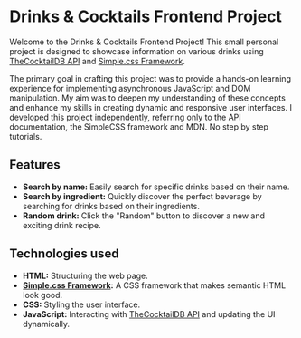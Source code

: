 # Drinks & Cocktails Frontend Project

Welcome to the Drinks & Cocktails Frontend Project! This small personal project is designed to showcase information on various drinks using [TheCocktailDB API](https://www.thecocktaildb.com/api.php) and [Simple.css Framework](https://simplecss.org/). 

The primary goal in crafting this project was to provide a hands-on learning experience for implementing asynchronous JavaScript and DOM manipulation. My aim was to deepen my understanding of these concepts and enhance my skills in creating dynamic and responsive user interfaces. I developed this project independently, referring only to the API documentation, the SimpleCSS framework and MDN. No step by step tutorials.

## Features

- **Search by name:** Easily search for specific drinks based on their name.
- **Search by ingredient:** Quickly discover the perfect beverage by searching for drinks based on their ingredients.
- **Random drink:** Click the "Random" button to discover a new and exciting drink recipe.

## Technologies used

- **HTML:** Structuring the web page.
- **[Simple.css Framework](https://simplecss.org/):** A CSS framework that makes semantic HTML look good.
- **CSS:** Styling the user interface.
- **JavaScript:** Interacting with [TheCocktailDB API](https://www.thecocktaildb.com/api.php) and updating the UI dynamically.